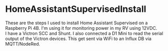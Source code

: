 # HomeAssistantSupervisedInstall
These are the steps I used to install Home Assistant Supervised on a Raspberry Pi 4B.  I'm using it for monitoring power in my RV using 12VDC.  
I have a Victron SCC and Shunt.  I also connected a D1 Mini to read the serial output of the Victron devices.  This get sent via WiFi to an Influx DB via MQTT/NodeRed.

